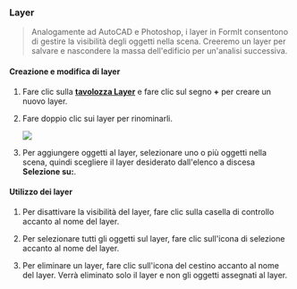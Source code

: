 ### Layer> Analogamente ad AutoCAD e Photoshop, i layer in FormIt consentono di gestire la visibilità degli oggetti nella scena. Creeremo un layer per salvare e nascondere la massa dell'edificio per un'analisi successiva.#### Creazione e modifica di layer1. Fare clic sulla [**tavolozza Layer**](../tool-library/tool-bars-extended.md) e fare clic sul segno **+** per creare un nuovo layer.2. Fare doppio clic sui layer per rinominarli. <br>    ![](./images/10c435cf-fcc2-4a4b-9135-094dea903da2.png)3. Per aggiungere oggetti al layer, selezionare uno o più oggetti nella scena, quindi scegliere il layer desiderato dall'elenco a discesa **Selezione su:**.#### Utilizzo dei layer1. Per disattivare la visibilità del layer, fare clic sulla casella di controllo accanto al nome del layer.2. Per selezionare tutti gli oggetti sul layer, fare clic sull'icona di selezione accanto al nome del layer.3. Per eliminare un layer, fare clic sull'icona del cestino accanto al nome del layer. Verrà eliminato solo il layer e non gli oggetti assegnati al layer.